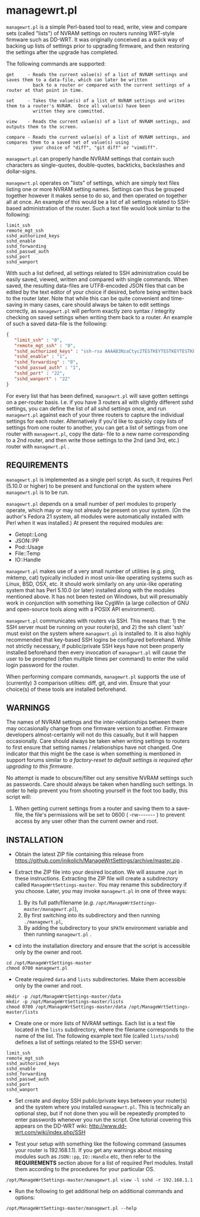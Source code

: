 managewrt.pl
============

`managewrt.pl` is a simple Perl-based tool to read, write, view and compare sets (called "lists") of NVRAM settings on routers
running WRT-style firmware such as DD-WRT.  It was originally conceived as a quick way of backing up lists of settings prior
to upgrading firmware, and then restoring the settings after the upgrade has completed.

The following commands are supported:

	get		- Reads the current value(s) of a list of NVRAM settings and saves them to a data-file, which can later be written
			  back to a router or compared with the current settings of a router at that point in time.

	set		- Takes the value(s) of a list of NVRAM settings and writes them to a router's NVRAM.  Once all value(s) have been
			  written they are committed.

	view	- Reads the current value(s) of a list of NVRAM settings, and outputs them to the screen.

	compare	- Reads the current value(s) of a list of NVRAM settings, and compares them to a saved set of value(s) using
			  your choice of "diff", "git diff" or "vimdiff".

`managewrt.pl` can properly handle NVRAM settings that contain such characters as single-quotes, double-quotes, backticks,
backslashes and dollar-signs.

`managewrt.pl` operates on "lists" of settings, which are simply text files listing one or more NVRAM setting names.  Settings
can thus be grouped together however it makes sense to do so, and then operated on together all at once.  An example of this
would be a list of all settings related to SSH-based administration of the router.  Such a text file would look simliar to
the following:

```text
limit_ssh
remote_mgt_ssh
sshd_authorized_keys
sshd_enable				
sshd_forwarding
sshd_passwd_auth			
sshd_port     
sshd_wanport
```

With such a list defined, all settings related to SSH administration could be easily saved, viewed, written and compared with
single commands.  When saved, the resulting data-files are UTF8-encoded JSON files that can be edited by the text editor of
your choice if desired, before being written back to the router later.  Note that while this can be quite convenient and
time-saving in many cases, care should always be taken to edit settings correctly, as `managewrt.pl` will perform exactly zero
syntax / integrity checking on saved settings when writing them back to a router.  An example of such a saved data-file is
the following:

```json
{
   "limit_ssh" : "0",
   "remote_mgt_ssh" : "0",
   "sshd_authorized_keys" : "ssh-rsa AAAAB3NzaCtyc2TESTKEYTESTKEYTESTKEYAI+LHc+AM2u/MiKHYrBx4aOJa3XK22qFCHramQteOWRJQWBUvOcrZMENo7kFsbzLhxLbsBnV6PBlPcYbAkomcjMmOLgdO65zBrcCz+TyoxzoylUOKaQ3pDI2cEFjP79Mz7jNxuC6JlzEJxJTLUuknJabVNEaKryzUvwzrip40K5hwAeasqXT2w1xeLgVEDOu54nTJndNA4p8A/KVXN9V0lowK1uLXFBHds5tHp+1grGEQAI8bbz0bB9KoxOEUFyI2V+tXyRS+LPFSXBjNc3ix8BUsOuTelj91pYdB49/sS6rPAtL1iym3FOTrod9cNSUxveaWTykZY0pSVbB7PA3R9QlhsW6Hu+ZhRt591jaXc/qZ7cEYlH1waaXAMl7fatKNSR+ThAXbRHiOV0rWr+d144F/oBOTP8bOAquFX1Gy284bKMLk= root@einstein\nssh-rsa AAAAB3NzaCTESTKEYTESTKEYTESTKEYnUkH4P2H79onbQ/A9C/rdXU8f5NW6MM0ZyRk6SdCnICWWdbJ4J7C+k4OXKJ2mi470YodIuHTqadhjs+QRYwKcFzGn8RXEEwq9letJ1rw/tg9NWa/05EMdZvXhg3wG3KXJ8edGg61xM4jCLGgF9rs/3tfqQEt0XcR6xxD8Zoj6NLlJRqPkbl/hjXjbt+c/avu6b0g4HeTHtTOHE5SEqKIW+6U90497d/UeCZIQOFN84UBtpGFuZMpxGb6PNA7kucVELrrjp0cJHeBgPDHeeMf39cTSOtbVgf5yzFVT8mx5kuuyTcqbAlWQpOxJiQ== root@biblios",
   "sshd_enable" : "1",
   "sshd_forwarding" : "0",
   "sshd_passwd_auth" : "1",
   "sshd_port" : "22",
   "sshd_wanport" : "22"
}
```

For every list that has been defined, `managewrt.pl` will save gotten settings on a per-router basis.  I.e. if you have 3 routers
all with slightly different sshd settings, you can define the list of all sshd settings once, and run `managewrt.pl` against
each of your three routers to capture the individual settings for each router.  Alternatively if you'd like to quickly copy
lists of settings from one router to another, you can get a list of settings from one router with `managewrt.pl`, copy the data-
file to a new name corresponding to a 2nd router, and then write those settings to the 2nd (and 3rd, etc.) router with
`managewrt.pl` .


REQUIREMENTS
------------

`managewrt.pl` is implemented as a single perl script.  As such, it requires Perl (5.10.0 or higher) to be present and
functional on the system where `managewrt.pl` is to be run.

`managewrt.pl` depends on a small number of perl modules to properly operate, which may or may not already be present on your
system.  (On the author's Fedora 21 system, all modules were automatically installed with Perl when it was installed.)  At
present the required modules are:
- Getopt::Long
- JSON::PP
- Pod::Usage
- File::Temp
- IO::Handle

`managewrt.pl` makes use of a very small number of utilities (e.g. ping, mktemp, cat) typically included in most unix-like
operating systems such as Linux, BSD, OSX, etc.  It should work similarly on any unix-like operating system that has
Perl 5.10.0 (or later) installed along with the modules mentioned above.  It has not been tested on Windows, but will
presumably work in conjunction with something like CygWin (a large collection of GNU and open-source tools along with a
POSIX API environment).

`managewrt.pl` communicates with routers via SSH.  This means that: 1) the SSH server must be running on your router(s), and
2) the ssh client 'ssh' must exist on the system where `managewrt.pl` is installed to.  It is also highly recommended that
key-based SSH logins be configured beforehand.  While not strictly necessary, if public/private SSH keys have not been properly
installed beforehand then every invocation of `managewrt.pl` will cause the user to be prompted (often multiple times per command)
to enter the valid login password for the router.

When performing compare commands, `managewrt.pl` supports the use of (currently) 3 comparison utilties:  diff, git, and vim.
Ensure that your choice(s) of these tools are installed beforehand.


WARNINGS
--------
The names of NVRAM settings and the inter-relationships between them may occasionally change from one firmware version to another.  Firmware developers almost-certainly will not do this casually, but it will happen occasionally.  Care should always be taken when writing settings to routers to first ensure that setting names / relationships have not changed.  One indicator that this might be the case is when something is mentioned in support forums similar to *a factory-reset to default settings is required after upgrading to this firmware*.

No attempt is made to obscure/filter out any sensitive NVRAM settings such as passwords.  Care should always be taken when handling such settings.  In order to help prevent you from shooting yourself in the foot too badly, this script will:

1. When getting current settings from a router and saving them to a save-file, the file's permissions will be set to 0600 ( -rw------- ) to prevent access by any user other than the current owner and root.


INSTALLATION
------------

- Obtain the latest ZIP file containing this release from https://github.com/jnikolich/ManageWrtSettings/archive/master.zip .

- Extract the ZIP file into your desired location.  We will assume `/opt` in these instructions.  Extracting the ZIP file will create a subdirectory called `ManageWrtSettings-master`.  You may rename this subdirectory if you choose.  Later, you may invoke `managewrt.pl` in one of three ways:
  1. By its full path/filename (*e.g. `/opt/ManageWrtSettings-master/managewrt.pl`*),
  2. By first switching into its subdirectory and then running `./managewrt.pl`,
  3. By adding the subdirectory to your `$PATH` environment variable and then running `managewrt.pl` .


- cd into the installation directory and ensure that the script is accessible only by the owner and root.
```shell
cd /opt/ManageWrtSettings-master
chmod 0700 managewrt.pl
```

- Create required `data` and `lists` subdirectories.  Make them accessible only by the owner and root.
```shell
mkdir -p /opt/ManageWrtSettings-master/data
mkdir -p /opt/ManageWrtSettings-master/lists
chmod 0700 /opt/ManageWrtSettings-master/data /opt/ManageWrtSettings-master/lists
```

- Create one or more lists of NVRAM settings.  Each list is a text file located in the `lists` subdirectory, where the filename corresponds to the name of the list.  The following example text file (called `lists/sshd`) defines a list of settings related to the SSHD server:
```shell
limit_ssh
remote_mgt_ssh
sshd_authorized_keys
sshd_enable                
sshd_forwarding
sshd_passwd_auth            
sshd_port     
sshd_wanport
```

- Set create and deploy SSH public/private keys between your router(s) and the system where you installed `managewrt.pl`.  This is technically an optional step, but if not done then you will be repeatedly prompted to enter passwords whenever you run the script.  One tutorial covering this appears on the DD-WRT wiki:  http://www.dd-wrt.com/wiki/index.php/SSH

- Test your setup with something like the following command (assumes your router is 192.168.1.1). If you get any warnings about missing modules such as `JSON::pp`, `IO::Handle` etc, then refer to the **REQUIREMENTS** section above for a list of required Perl modules.  Install them according to the procedures for your particular OS.
```shell
/opt/ManageWrtSettings-master/managewrt.pl view -l sshd -r 192.168.1.1
```

- Run the following to get additional help on additional commands and options:
```shell
/opt/ManageWrtSettings-master/managewrt.pl --help
```
